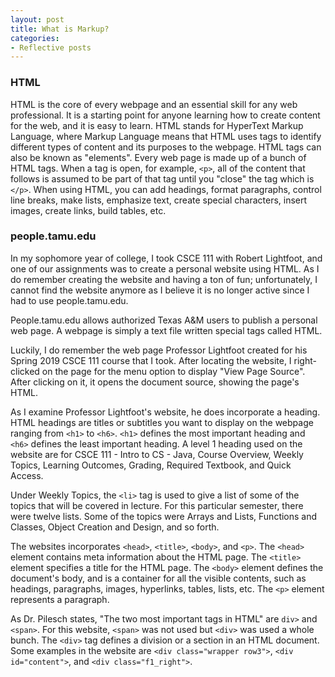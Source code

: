 ```yaml
---
layout: post
title: What is Markup?
categories:
- Reflective posts
---
```

### HTML

HTML is the core of every webpage and an essential skill for any web professional. It is a starting point for anyone learning how to create content for the web, and it is easy to learn. HTML stands for HyperText Markup Language, where Markup Language means that HTML uses tags to identify different types of content and its purposes to the webpage. HTML tags can also be known as "elements". Every web page is made up of a bunch of HTML tags. When a tag is open, for example, `<p>`, all of the content that follows is assumed to be part of that tag until you "close" the tag which is `</p>`. When using HTML, you can add headings, format paragraphs, control line breaks, make lists, emphasize text, create special characters, insert images, create links, build tables, etc.
<br/>

### people.tamu.edu

In my sophomore year of college, I took CSCE 111 with Robert Lightfoot, and one of our assignments was to create a personal website using HTML. As I do remember creating the website and having a ton of fun; unfortunately, I cannot find the website anymore as I believe it is no longer active since I had to use people.tamu.edu.
<br/>
 
People.tamu.edu allows authorized Texas A&M users to publish a personal web page. A webpage is simply a text file written special tags called HTML.
<br/>

Luckily, I do remember the web page Professor Lightfoot created for his Spring 2019 CSCE 111 course that I took. After locating the website, I right-clicked on the page for the menu option to display "View Page Source". After clicking on it, it opens the document source, showing the page's HTML.
<br/>

As I examine Professor Lightfoot's website, he does incorporate a heading. HTML headings are titles or subtitles you want to display on the webpage ranging from `<h1>` to `<h6>`. `<h1>` defines the most important heading and `<h6>` defines the least important heading. A level 1 heading used on the website are for CSCE 111 - Intro to CS - Java, Course Overview, Weekly Topics, Learning Outcomes, Grading, Required Textbook, and Quick Access.
<br/>
 
Under Weekly Topics, the `<li>` tag is used to give a list of some of the topics that will be covered in lecture. For this particular semester, there were twelve lists. Some of the topics were Arrays and Lists, Functions and Classes, Object Creation and Design, and so forth. 
<br/>
 
The websites incorporates `<head>`, `<title>`, `<body>`, and `<p>`. The `<head>` element contains meta information about the HTML page. The `<title>` element specifies a title for the HTML page. The `<body>` element defines the document's body, and is a container for all the visible contents, such as headings, paragraphs, images, hyperlinks, tables, lists, etc. The `<p>` element represents a paragraph.
<br/>
 
As Dr. Pilesch states, "The two most important tags in HTML" are `div>` and `<span>`. For this website, `<span>` was not used but `<div>` was used a whole bunch. The `<div>` tag defines a division or a section in an HTML document. Some examples in the website are `<div class="wrapper row3">`, `<div id="content">`, and `<div class="f1_right">`. 
